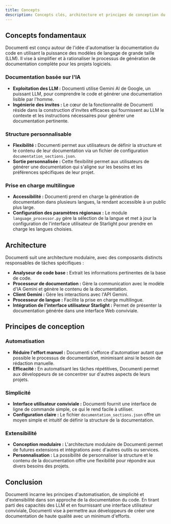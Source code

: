 ```yaml
---
title: Concepts
description: Concepts clés, architecture et principes de conception du projet Documenti.
---
```


## Concepts fondamentaux

Documenti est conçu autour de l'idée d'automatiser la documentation du code en utilisant la puissance des modèles de langage de grande taille (LLM). Il vise à simplifier et à rationaliser le processus de génération de documentation complète pour les projets logiciels.

### Documentation basée sur l'IA

- **Exploitation des LLM :** Documenti utilise Gemini AI de Google, un puissant LLM, pour comprendre le code et générer une documentation lisible par l'homme.
- **Ingénierie des invites :** Le cœur de la fonctionnalité de Documenti réside dans la construction d'invites efficaces qui fournissent au LLM le contexte et les instructions nécessaires pour générer une documentation pertinente.

### Structure personnalisable

- **Flexibilité :** Documenti permet aux utilisateurs de définir la structure et le contenu de leur documentation via un fichier de configuration `documentation_sections.json`.
- **Sortie personnalisée :** Cette flexibilité permet aux utilisateurs de générer une documentation qui s'aligne sur les besoins et les préférences spécifiques de leur projet.

### Prise en charge multilingue

- **Accessibilité :** Documenti prend en charge la génération de documentation dans plusieurs langues, la rendant accessible à un public plus large.
- **Configuration des paramètres régionaux :** Le module `language_processor.py` gère la sélection de la langue et met à jour la configuration de l'interface utilisateur de Starlight pour prendre en charge les langues choisies.

## Architecture

Documenti suit une architecture modulaire, avec des composants distincts responsables de tâches spécifiques :

- **Analyseur de code base :** Extrait les informations pertinentes de la base de code.
- **Processeur de documentation :** Gère la communication avec le modèle d'IA Gemini et génère le contenu de la documentation.
- **Client Gemini :** Gère les interactions avec l'API Gemini.
- **Processeur de langue :** Facilite la prise en charge multilingue.
- **Intégration de l'interface utilisateur Starlight :** Permet de présenter la documentation générée dans une interface Web conviviale.

## Principes de conception

### Automatisation

- **Réduire l'effort manuel :** Documenti s'efforce d'automatiser autant que possible le processus de documentation, minimisant ainsi le besoin de rédaction manuelle.
- **Efficacité :** En automatisant les tâches répétitives, Documenti permet aux développeurs de se concentrer sur d'autres aspects de leurs projets.

### Simplicité

- **Interface utilisateur conviviale :** Documenti fournit une interface de ligne de commande simple, ce qui le rend facile à utiliser.
- **Configuration claire :** Le fichier `documentation_sections.json` offre un moyen simple et intuitif de définir la structure de la documentation.

### Extensibilité

- **Conception modulaire :** L'architecture modulaire de Documenti permet de futures extensions et intégrations avec d'autres outils ou services.
- **Personnalisation :** La possibilité de personnaliser la structure et le contenu de la documentation offre une flexibilité pour répondre aux divers besoins des projets.

## Conclusion

Documenti incarne les principes d'automatisation, de simplicité et d'extensibilité dans son approche de la documentation du code. En tirant parti des capacités des LLM et en fournissant une interface utilisateur conviviale, Documenti vise à permettre aux développeurs de créer une documentation de haute qualité avec un minimum d'efforts.




